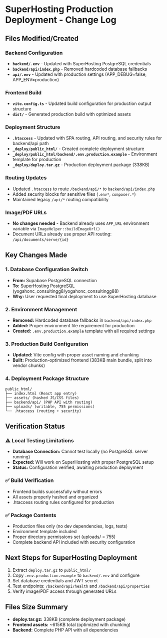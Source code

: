 # SuperHosting Production Deployment - Change Log

## Files Modified/Created

### Backend Configuration
- **`backend/.env`** - Updated with SuperHosting PostgreSQL credentials
- **`backend/api/index.php`** - Removed hardcoded database fallbacks 
- **`api/.env`** - Updated with production settings (APP_DEBUG=false, APP_ENV=production)

### Frontend Build
- **`vite.config.ts`** - Updated build configuration for production output structure
- **`dist/`** - Generated production build with optimized assets

### Deployment Structure
- **`.htaccess`** - Updated with SPA routing, API routing, and security rules for backend/api path
- **`_deploy/public_html/`** - Created complete deployment structure
- **`_deploy/public_html/backend/.env.production.example`** - Environment template for production
- **`_deploy/deploy.tar.gz`** - Production deployment package (338KB)

### Routing Updates
- Updated `.htaccess` to route `/backend/api/*` to `backend/api/index.php`
- Added security blocks for sensitive files (`.env*`, `composer.*`)
- Maintained legacy `/api/*` routing compatibility

### Image/PDF URLs
- **No changes needed** - Backend already uses `APP_URL` environment variable via `ImageHelper::buildImageUrl()`
- Document URLs already use proper API routing: `/api/documents/serve/{id}`

## Key Changes Made

### 1. Database Configuration Switch
- **From:** Supabase PostgreSQL connection
- **To:** SuperHosting PostgreSQL (yogahonc_consultingg8/yogahonc_consultingg88)
- **Why:** User requested final deployment to use SuperHosting database

### 2. Environment Management
- **Removed:** Hardcoded database fallbacks in `backend/api/index.php`
- **Added:** Proper environment file requirement for production
- **Created:** `.env.production.example` template with all required settings

### 3. Production Build Configuration  
- **Updated:** Vite config with proper asset naming and chunking
- **Built:** Production-optimized frontend (383KB main bundle, split into vendor chunks)

### 4. Deployment Package Structure
```
public_html/
├── index.html (React app entry)
├── assets/ (hashed JS/CSS files)  
├── backend/api/ (PHP API with routing)
├── uploads/ (writable, 755 permissions)
└── .htaccess (routing + security)
```

## Verification Status

### ⚠️ Local Testing Limitations
- **Database Connection:** Cannot test locally (no PostgreSQL server running)
- **Expected:** Will work on SuperHosting with proper PostgreSQL setup
- **Status:** Configuration verified, awaiting production deployment

### ✅ Build Verification
- Frontend builds successfully without errors
- All assets properly hashed and organized
- .htaccess routing rules configured for production

### ✅ Package Contents
- Production files only (no dev dependencies, logs, tests)
- Environment template included
- Proper directory permissions set (uploads/ = 755)
- Complete backend API included with security configuration

## Next Steps for SuperHosting Deployment

1. Extract `deploy.tar.gz` to `public_html/`
2. Copy `.env.production.example` to `backend/.env` and configure
3. Set database credentials and JWT secret
4. Test endpoints: `/backend/api/health` and `/backend/api/properties`
5. Verify image/PDF access through generated URLs

## Files Size Summary
- **deploy.tar.gz:** 338KB (complete deployment package)
- **Frontend assets:** ~615KB total (optimized with chunking)
- **Backend:** Complete PHP API with all dependencies